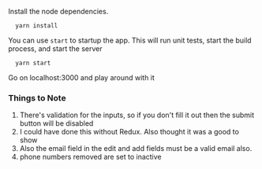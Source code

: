 Install the node dependencies.

```
  yarn install
```


You can use `start` to startup the app. This will run unit tests, start the build process, and start the server

```
  yarn start
```

Go on localhost:3000 and play around with it


### Things to Note
1. There's validation for the inputs, so if you don't fill it out then the submit button will be disabled
2. I could have done this without Redux. Also thought it was a good to show
3. Also the email field in the edit and add fields must be a valid email also.
4. phone numbers removed are set to inactive